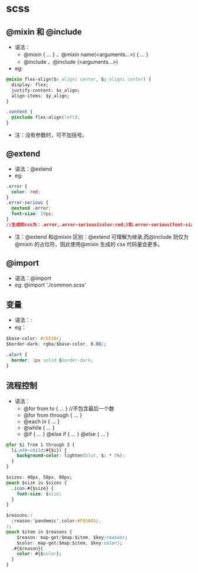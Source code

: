 # scss

## @mixin 和 @include

- 语法：
  - @mixin <name> { ... } 、@mixin name(<arguments...>) { ... }
  - @include <name> 、@include <name>(<arguments...>)
- eg:

```css
@mixin flex-align($x_align: center, $y_align: center) {
  display: flex;
  justify-content: $x_align;
  align-items: $y_align;
}

.content {
  @include flex-align(left);
}
```

- 注：没有参数时，可不加括号。

## @extend

- 语法：@extend <selector>
- eg:

```css
.error {
  color: red;
}
.error-serious {
  @extend .error;
  font-size: 20px;
}
//生成的css为：.error,.error-serious{color:red;}和.error-serious{font-size:20px;}
```

- 注：@extend 和@mixin 区别：@extend 可理解为继承,而@include 则仅为@mixin 的占位符，因此使用@mixin 生成的 css 代码量会更多。

## @import

- 语法：@import <url>
- eg: @import './common.scss'

## 变量

- 语法：<variable>: <expression>
- eg：

```css
$base-color: #c6538c;
$border-dark: rgba($base-color, 0.88);

.alert {
  border: 1px solid $border-dark;
}
```

## 流程控制

- 语法：
  - @for <variable> from <expression> to <expression> { ... } //不包含最后一个数
  - @for <variable> from <expression> through <expression> { ... }
  - @each <variable> in <expression> { ... }
  - @while <expression> { ... }
  - @if <expression> { ... } @else if <expression> { ... } @else { ... }

```css
@for $i from 1 through 3 {
  li:nth-child(#{$i}) {
    background-color: lighten(blut, $i * 5%);
  }
}

$sizes: 40px, 50px, 80px;
@each $size in $sizes {
  .icon-#{$size} {
    font-size: $size;
  }
}

$reasons:(
  (reason:'pandemic',color:#F05A05),
);
@each $item in $reasons {
    $reason: map-get($map:$item, $key:reason);
    $color: map-get($map:$item, $key:color);
  .#{$reason}{
    color: #{$color};
  }
}
```
